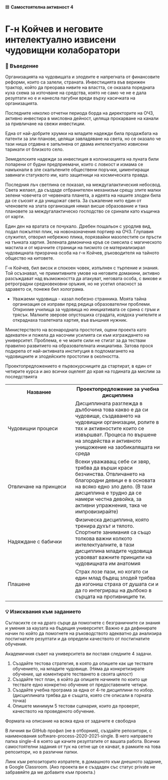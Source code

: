 🟦 **Самостоятелна активност 4**
# Г-н Койчев и неговите интелектуално извисени чудовищни колаборатори

### 🚀 Въведение

Организацията на чудовищата и злодеите е напрегната от финансовите реформи, които са залели, страната. Инвестицията във верижен трактор, който да преорава нивите на властта, се оказала поредната куха схема за източване на средства, която не само че не е дала резултати но е и нанесла пагубни вреди върху касичката на организацията. 

Последните няколко отчетни периода борда на директорите на ОЧЗ, активно инвестира в мисловна дейност, целяща прокарване на канали за привличане на свежи инвестиции.

Една от най-добрите хрумки на младите надежди била продажбата на патенти за зли планове, целящи завладяване на света, но се оказало че тази ниша отдавна е запълнена от двама интелектуално извисени тарикати от близкото село.

Земеделските надежди за инвестиция в колонизацията на луната били попарени от будни предприемачи, които с ловкост и измама се намъкнали в зле скалъпените обществени поръчки, циментиращи завинаги статуквото им, като защитници на космическата правда. 

Последния лъч светлина се показал, на междугалактическия небосвод. Света желаел, да създаде отбранителен механизъм срещу злите малки зелени човечета от червената планета, а идеята на нашите злодеи била да се съюзят и да унищожат света. За съжаление нито един от членовете на злата организация нямал висше образование и така плановете за междугалактическо господство се сринали като къщичка от карти. 

Един ден на вратата се почукало. Дребен пощальон с уродлив вид, подал пожълтял плик, на новоназначения портиер на ОЧЗ. Глупавия служител, отворил небрежно плика, порязвайки мазолестите си пръсти на тънката хартия. Зелената демонична кръв се смесила с магическото мастила и от мрачните страници на писмото се материализирал чудовищната призрачна особа на г-н Койчев, ръководителя на тайното общество на китовете.

Г-н Койчев, бил висок и спокоен човек, изпълнен с търпение и знания. Той осъзнавал, че примитивните умове на неговите домакини, активно разсъждават над възможността да атакуват, неговата особа, с викове и ретроградни средновековни оръжия, но не усетил опасност за здравето си, понеже бил холограма.

- Уважаеми чудовища -  казал любезно странника. Моята тайна организация се изправи пред редица образователни проблеми. Открихме училища за чудовища но инициативата се срина с гръм и трясък. Малките зверове опустошиха сградата, изядоха учителите и откраднаха тоалетната хартия, във външния нужник.

Министерството на всенародната простотия, оцени проекта като адекватен и пожела да насочим усилията си към изграждането на университет. Проблема, е че моите сили не стигат за да тествам правилно развитието на образователната инициатива. Затова прося подкрепа от най-активната институция в подпомагането на чудовищните и злодейските простотии в околността.

Проектопредложението е първокурсниците да стартират, в един от четирите курса и ако всички оцелеят до края на годината да мислим за последствията

<table>
    <tr>
        <th width="200">Название</th>
        <th>Проектопредложение за учебна дисциплина</th>
    </tr>
    <tr>
        <td>Чудовищни процеси</td>
        <td>Дисциплината разглежда в дълбочина това какво е да си чудовище, създаването на чудовищни организации, ролите в тях и активностите които се извършват. Процеса по вършене на злодейства и активното унищожение на заобикалящата ни среда</td>
    </tr>
    <tr>
        <td>Отвличане на принцеси</td>
        <td>Всеки уважаващ себе си звяр, трябва да върши краси безчинства. Отвличането на благородни девици е в основата на всяко едно зло дело. (В тази дисциплина е трудно да се намери честна девойка, за активни упражнения, така че импровизирайте)</td>
    </tr>
    <tr>
        <td>Надяждане с бабички</td>
        <td>Физическа дисциплина, която тренира духът и тялото. Спортните занимания са също толкова важни колкото интелектуалните, в тази дисциплина младите чудовища усвояват важните принципи на чудовищната им анатомия</td>
    </tr>        
    <tr>
        <td>Плашене</td>
        <td>Страх лозе пази, но когато си един млад бъдещ злодей трябва да изгониш страха от душата си и да го интегрираш на дълбоко в сърцата на противниците ти.</td>
    </tr>            
</table>


### 💡 Изисквания към заданието

Съгласихте се на драго сърце да помогнете с безграничните си знания и умения за каузата на бъдещия университет. Важно е да дефинирате начин по който да помогнете на ръководството адекватно да анализира постигнатите резултати и да определи качеството от постигнатите обучения. 

Академичния съвет на университета ви поставя следните 4 задачи.

1. Създайте тестова стратегия, в която да опишете как ще тествате обучението, на младите чудовище. (Няма да конкретизирате обучение, ще коментирате тестването в своята цялост)
2. Създайте тест план, в който да опишете начините по които ще тествате едно конкретно обучение от предоставените четири.
3. Създайте учебна програма за една от 4-те дисциплини по избор. (дисциплината трябва да е същата, която сте описали в горната точка)
4. Опишете минимум 5 тестови сценария, които да проверят, качеството на проведеното обучение. 

Формата на описание на всяка една от задачите е свободна


В личния ви GitHub профил (не в отборния), създайте репозитори, с наименования software-process-2020-2021-single. В него направете папка single-4 в която ще качите резултатите от вашата работа. Всички самостоятелни задания от тук на сетне ще се качват, в рамките на това репозитори, но в различни папки.

Линк към репозиторито изпратете, в домашното към днешното задание, в Google Classroom. (Ако проекта ви е създаден със статус private не забравяйте да ме добавите към проекта.)